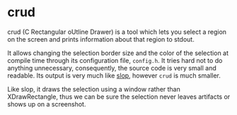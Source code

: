 # crud
crud (C Rectangular oUtline Drawer) is a tool which lets you select a region on the screen and prints information about that region to stdout.

It allows changing the selection border size and the color of the selection at compile time through its configuration file, `config.h`. It tries hard not to do anything unnecessary, consequently, the source code is very small and readable. Its output is very much like [slop](https://github.com/naelstrof/slop), however `crud` is much smaller.

Like slop, it draws the selection using a window rather than XDrawRectangle, thus we can be sure the selection never leaves artifacts or shows up on a screenshot.
